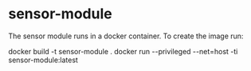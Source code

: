 # sensor-module
The sensor module runs in a docker container. 
To create the image run:

docker build -t sensor-module .
docker run --privileged --net=host -ti sensor-module:latest
